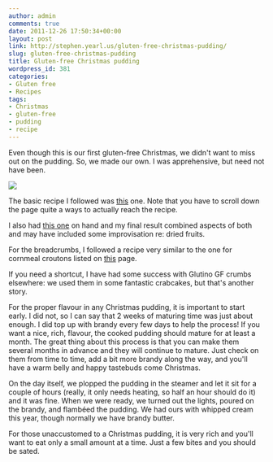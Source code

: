 ```yaml
---
author: admin
comments: true
date: 2011-12-26 17:50:34+00:00
layout: post
link: http://stephen.yearl.us/gluten-free-christmas-pudding/
slug: gluten-free-christmas-pudding
title: Gluten-free Christmas pudding
wordpress_id: 381
categories:
- Gluten free
- Recipes
tags:
- Christmas
- gluten-free
- pudding
- recipe
---
```


Even though this is our first gluten-free Christmas, we didn't want to miss out on the pudding. So, we made our own. I was apprehensive, but need not have been.

[![](http://sjy.yearl.us/wp-content/uploads/2012/01/GF_Xmas_pud-1024x715.jpg)](http://sjy.yearl.us/wp-content/uploads/2012/01/GF_Xmas_pud.jpg)

The basic recipe I followed was [this](http://www.jamieoliver.com/recipes/member-recipes/Gluten%20Free%20Christmas%20Pudding/1414) one. Note that you have to scroll down the page quite a ways to actually reach the recipe.

I also had [this one](http://britishfood.about.com/od/christmas/r/xmaspud.htm) on hand and my final result combined aspects of both and may have included some improvisation re: dried fruits.

For the breadcrumbs, I followed a recipe very similar to the one for cornmeal croutons listed on [this](http://www.celiac.com/articles/340/1/Corn-Bread-Stuffing-Gluten-Free/Page1.html) page.

If you need a shortcut, I have had some success with Glutino GF crumbs elsewhere: we used them in some fantastic crabcakes, but that's another story.

For the proper flavour in any Christmas pudding, it is important to start early. I did not, so I can say that 2 weeks of maturing time was just about enough. I did top up with brandy every few days to help the process! If you want a nice, rich, flavour, the cooked pudding should mature for at least a month. The great thing about this process is that you can make them several months in advance and they will continue to mature. Just check on them from time to time, add a bit more brandy along the way, and you'll have a warm belly and happy tastebuds come Christmas.

On the day itself, we plopped the pudding in the steamer and let it sit for a couple of hours (really, it only needs heating, so half an hour should do it) and it was fine. When we were ready, we turned out the lights, poured on the brandy, and flambéed the pudding. We had ours with whipped cream this year, though normally we have brandy butter.

For those unaccustomed to a Christmas pudding, it is very rich and you'll want to eat only a small amount at a time. Just a few bites and you should be sated.
